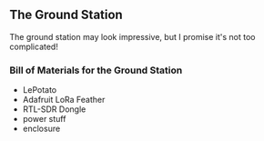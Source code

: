 ## The Ground Station
The ground station may look impressive, but I promise it's not too complicated!

### Bill of Materials for the Ground Station
* LePotato
* Adafruit LoRa Feather
* RTL-SDR Dongle
* power stuff
* enclosure
